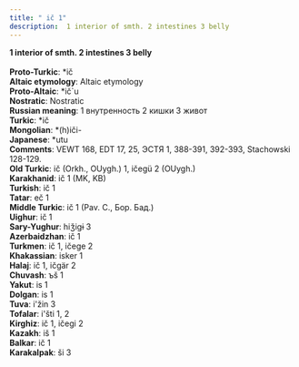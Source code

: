 ```yaml
---
title: " ič 1"
description:  1 interior of smth. 2 intestines 3 belly
---
```

<p data-pagefind-weight="0.5">
<strong> 1 interior of smth. 2 intestines 3 belly</strong><br><br>
<strong>Proto-Turkic</strong>:  *ič<br>
<strong>Altaic etymology</strong>:  Altaic etymology<br>
<strong> Proto-Altaic</strong>:  *ič`u<br>
<strong>Nostratic</strong>:  Nostratic<br>
<strong>Russian meaning</strong>:  1 внутренность 2 кишки 3 живот<br>
<strong>Turkic</strong>:  *ič<br>
<strong>Mongolian</strong>:  *(h)iči-<br>
<strong>Japanese</strong>:  *utu<br>
<strong>Comments</strong>:  VEWT 168, EDT 17, 25, ЭСТЯ 1, 388-391, 392-393, Stachowski 128-129.<br>
<strong>Old Turkic</strong>:  ič (Orkh., OUygh.) 1, ičegü 2 (OUygh.)<br>
<strong>Karakhanid</strong>:  ič 1 (MK, KB)<br>
<strong>Turkish</strong>:  ič 1<br>
<strong>Tatar</strong>:  eč 1<br>
<strong>Middle Turkic</strong>:  ič 1 (Pav. C., Бор. Бад.)<br>
<strong>Uighur</strong>:  ič 1<br>
<strong>Sary-Yughur</strong>:  hiǯigɨ 3<br>
<strong>Azerbaidzhan</strong>:  ič 1<br>
<strong>Turkmen</strong>:  ič 1, ičege 2<br>
<strong>Khakassian</strong>:  isker 1<br>
<strong>Halaj</strong>:  ič 1, ičgär 2<br>
<strong>Chuvash</strong>:  ъš 1<br>
<strong>Yakut</strong>:  is 1<br>
<strong>Dolgan</strong>:  is 1<br>
<strong>Tuva</strong>:  i'žin 3<br>
<strong>Tofalar</strong>:  i'šti 1, 2<br>
<strong>Kirghiz</strong>:  ič 1, ičegi 2<br>
<strong>Kazakh</strong>:  iš 1<br>
<strong>Balkar</strong>:  ič 1<br>
<strong>Karakalpak</strong>:  ši 3<br>

</p>
